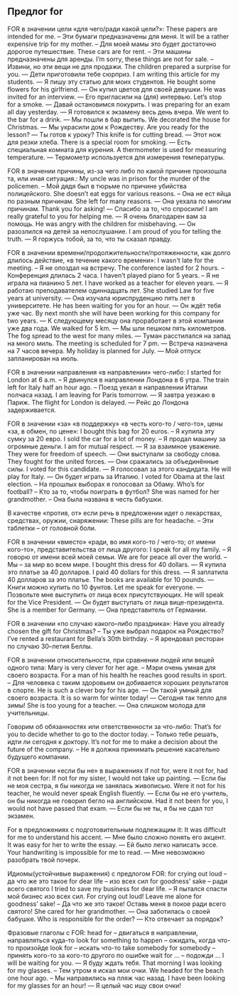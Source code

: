 ## Предлог for

FOR в значении цели «для чего/ради какой цели?»:
These papers are intended for me. – Эти бумаги предназначены для меня.
It will be a rather expensive trip for my mother. – Для моей мамы это будет достаточно дорогое путешествие.
These cars are for rent. – Эти машины предназначены для аренды.
I’m sorry, these things are not for sale. – Извини, но эти вещи не для продажи.
The children prepared a surprise for you. — Дети приготовили тебе сюрприз.
I am writing this article for my students. — Я пишу эту статью для моих студентов.
He bought some flowers for his girlfriend. — Он купил цветов для своей девушки.
He was invited for an interview. — Его пригласили на (для) интервью.
Let’s stop for a smoke. — Давай остановимся покурить.
I was preparing for an exam all day yesterday. — Я готовился к экзамену весь день вчера.
We went to the bar for a drink. — Мы пошли в бар выпить.
We decorated the house for Christmas. — Мы украсили дом к Рождеству.
Are you ready for the lesson? — Ты готов к уроку?
This knife is for cutting bread. — Этот нож для резки хлеба.
There is a special room for smoking. — Есть специальная комната для курения.
A thermometer is used for measuring temperature. — Термометр используется для измерения температуры.

FOR в значении причины, из-за чего либо по какой причине произошла та, или иная ситуация.:
My uncle was in prison for the murder of the policemen. – Мой дядя был в тюрьме по причине убийства полицейского.
She doesn’t eat eggs for various reasons. – Она не ест яйца по разным причинам.
She left for many reasons. — Она уехала по многим причинам.
Thank you for asking! — Спасибо за то, что спросили!
I am really grateful to you for helping me. — Я очень благодарен вам за помощь.
He was angry with the children for misbehaving. — Он разозлился на детей за непослушание.
I am proud of you for telling the truth. — Я горжусь тобой, за то, что ты сказал правду.

FOR в значении времени/продолжительности/протяженности, как долго длилось действие, «в течение какого времени»:
I wasn't late for the meeting. – Я не опоздал на встречу.
The conference lasted for 2 hours. – Конференция длилась 2 часа.
I haven’t played piano for 5 years. – Я не играла на пианино 5 лет.
I have worked as a teacher for eleven years. — Я работаю преподавателем одиннадцать лет.
She studied Law for five years at university. — Она изучала юриспруденцию пять лет в университете.
He has been waiting for you for an hour. — Он ждёт тебя уже час.
By next month she will have been working for this company for two years. — К следующему месяцу она проработает в этой компании уже два года.
We walked for 5 km. — Мы шли пешком пять километров.
The fog spread to the west for many miles. — Туман расстилался на запад на много миль.
The meeting is scheduled for 7 pm. — Встреча назначена на 7 часов вечера.
My holiday is planned for July. — Мой отпуск запланирован на июль.

FOR в значении направления «в направлении» чего-либо:
I started for London at 6 a.m. – Я двинулся в направлении Лондона в 6 утра.
The train left for Italy half an hour ago. – Поезд уехал в направлении Италии полчаса назад.
I am leaving for Paris tomorrow. — Я завтра уезжаю в Париж.
The flight for London is delayed. — Рейс до Лондона задерживается.

FOR в значении «за» «в поддержку» «в честь кого-то / чего-то», цены «за, в обмен, по цене»:
I bought this bag for 20 euros. – Я купила эту сумку за 20 евро.
I sold the car for a lot of money. – Я продал машину за огромные деньги.
I am for mutual respect. — Я за взаимное уважение.
They were for freedom of speech. — Они выступали за свободу слова.
They fought for the united forces. — Они сражались за объединённые силы.
I voted for this candidate. — Я голосовал за этого кандидата.
He will play for Italy. — Он будет играть за Италию.
I voted for Obama at the last election. – На прошлых выборах я голосовал за Обаму.
Who’s for football? – Кто за то, чтобы поиграть в футбол?
She was named for her grandmother. – Она была названа в честь бабушки.

В качестве «против, от» если речь в предложении идет о лекарствах, средствах, оружии, снаряжении:
These pills are for headache. – Эти таблетки – от головной боли.

FOR в значении «вместо» «ради, во имя кого-то / чего-то; от имени кого-то», представительства от лица другого:
I speak for all my family. – Я говорю от имени всей моей семьи.
We are for peace all over the world. – Мы – за мир во всем мире.
I bought this dress for 40 dollars. — Я купила это платье за 40 долларов.
I paid 40 dollars for this dress. — Я заплатила 40 долларов за это платье.
The books are available for 10 pounds. — Книги можно купить по 10 фунтов.
Let me speak for everyone. — Позвольте мне выступить от лица всех присутствующих.
He will speak for the Vice President. — Он будет выступать от лица вице-президента.
She is a member for Germany. — Она представитель от Германии.

FOR в значении «по случаю какого–либо праздника»:
Have you already chosen the gift for Christmas? – Ты уже выбрал подарок на Рождество?
I’ve rented a restaurant for Bella’s 30th birthday. – Я арендовал ресторан по случаю 30–летия Беллы.

FOR в значении относительности, при сравнении людей или вещей одного типа:
Mary is very clever for her age. – Мэри очень умная для своего возраста.
For a man of his health he reaches good results in sport. – Для человека с таким здоровьем он добивается хороших результатов в спорте.
He is such a clever boy for his age. — Он такой умный для своего возраста.
It is so warm for winter today! — Сегодня так тепло для зимы!
She is too young for a teacher. — Она слишком молода для учительницы.

Говорим об обязанностях или ответственности за что-либо:
That’s for you to decide whether to go to the doctor today. – Только тебе решать, идти ли сегодня к доктору.
It’s not for me to make a decision about the future of the company. – Не я должна принимать решение касательно будущего компании.

FOR в значении «если бы не» в выражениях if not for, were it not for, had it not been for:
If not for my sister, I would not take up painting. — Если бы не моя сестра, я бы никогда не занялась живописью.
Were it not for his teacher, he would never speak English fluently. — Если бы не его учитель, он бы никогда не говорил бегло на английском.
Had it not been for you, I would not have passed that exam. — Если бы не ты, я бы не сдал тот экзамен.

For в предложениях с подготовительным подлежащим it:
It was difficult for me to understand his accent. — Мне было сложно понять его акцент.
It was easy for her to write the essay. — Ей было легко написать эссе.
Your handwriting is impossible for me to read. — Мне невозможно разобрать твой почерк.

Идиомы(устойчивые выражения) с предлогом FOR:
for crying out loud – да что же это такое
for dear life – изо всех сил
for goodness’ sake – ради всего святого
I tried to save my business for dear life. – Я пытался спасти мой бизнес изо всех сил.
For crying out loud! Leave me alone for goodness’ sake! – Да что же это такое! Оставь меня в покое ради всего святого!
She cared for her grandmother. — Она заботилась о своей бабушке.
Who is responsible for the order? — Кто отвечает за порядок?

Фразовые глаголы с FOR:
head for – двигаться в направлении, направляться куда-то
look for something to happen – ожидать, когда что-то произойде
look for – искать что-то
take somebody for somebody – принять кого-то за кого-то другого по ошибке
wait for ... – подожди ...
I will be waiting for you. — Я буду ждать тебя.
That morning I was looking for my glasses. – Тем утром я искал мои очки.
We headed for the beach one hour ago. – Мы направились на пляж час назад.
I have been looking for my glasses for an hour! — Я целый час ищу свои очки!

